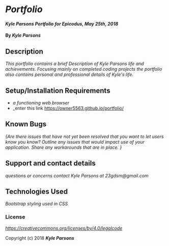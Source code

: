 # _Portfolio_

#### _Kyle Parsons Portfolio for Epicodus, May 25th, 2018_

#### By _**Kyle Parsons**_

## Description

_This portfolio contains a brief Description of Kyle Parsons life and achievements. Focusing mainly on completed coding projects the portfolio also contains personal and professional details of Kyle's life._

## Setup/Installation Requirements

* _a functioning web browser_
* _enter this link https://owner5563.github.io/portfolio/




## Known Bugs

_{Are there issues that have not yet been resolved that you want to let users know you know?  Outline any issues that would impact use of your application.  Share any workarounds that are in place. }_

## Support and contact details

_questions or concerns contact Kyle Parsons at 23gdsm@gmail.com_

## Technologies Used

_Bootstrap styling used in CSS_

### License

*https://creativecommons.org/licenses/by/4.0/legalcode*

Copyright (c) 2018 **_Kyle Parsons_**
